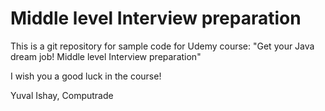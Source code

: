 # Middle level Interview preparation

This is a git repository for sample code for Udemy course: "Get your Java dream job! Middle level Interview preparation"

I wish you a good luck in the course!

Yuval Ishay, Computrade
